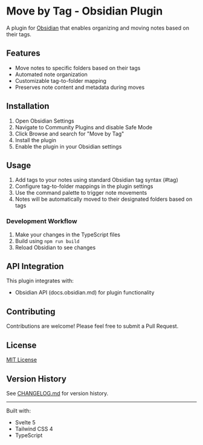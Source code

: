 # Move by Tag - Obsidian Plugin

A plugin for [Obsidian](https://obsidian.md) that enables organizing and moving notes based on their tags.

## Features

- Move notes to specific folders based on their tags
- Automated note organization
- Customizable tag-to-folder mapping
- Preserves note content and metadata during moves

## Installation

1. Open Obsidian Settings
2. Navigate to Community Plugins and disable Safe Mode
3. Click Browse and search for "Move by Tag"
4. Install the plugin
5. Enable the plugin in your Obsidian settings

## Usage

1. Add tags to your notes using standard Obsidian tag syntax (#tag)
2. Configure tag-to-folder mappings in the plugin settings
3. Use the command palette to trigger note movements
4. Notes will be automatically moved to their designated folders based on tags


### Development Workflow

1. Make your changes in the TypeScript files
2. Build using `npm run build`
3. Reload Obsidian to see changes

## API Integration

This plugin integrates with:
- Obsidian API (docs.obsidian.md) for plugin functionality

## Contributing

Contributions are welcome! Please feel free to submit a Pull Request.

## License

[MIT License](LICENSE)

## Version History

See [CHANGELOG.md](CHANGELOG.md) for version history.

---
Built with:
- Svelte 5
- Tailwind CSS 4
- TypeScript
